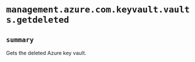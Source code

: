 # `management.azure.com.keyvault.vaults.getdeleted`

## `summary`
Gets the deleted Azure key vault.


